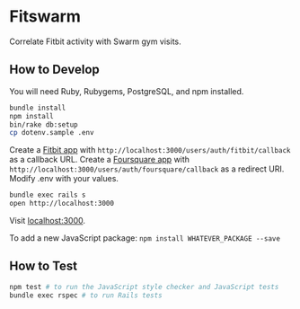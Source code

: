 # Fitswarm

Correlate Fitbit activity with Swarm gym visits.

## How to Develop

You will need Ruby, Rubygems, PostgreSQL, and npm installed.

```bash
bundle install
npm install
bin/rake db:setup
cp dotenv.sample .env
```

Create a [Fitbit app](https://dev.fitbit.com/apps) with
`http://localhost:3000/users/auth/fitbit/callback` as a callback
URL. Create a [Foursquare app](https://foursquare.com/developers/apps)
with `http://localhost:3000/users/auth/foursquare/callback` as a
redirect URI.
Modify .env with your values.

```bash
bundle exec rails s
open http://localhost:3000
```

Visit [localhost:3000](http://localhost:3000).

To add a new JavaScript package: `npm install WHATEVER_PACKAGE --save`

## How to Test

```bash
npm test # to run the JavaScript style checker and JavaScript tests
bundle exec rspec # to run Rails tests
```
